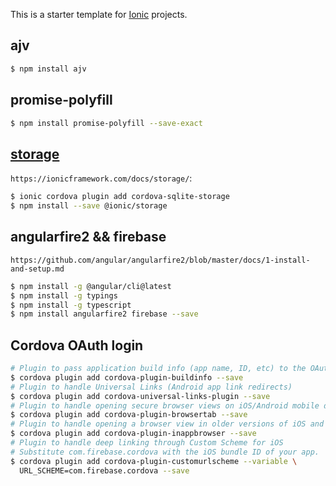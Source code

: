 This is a starter template for [Ionic](http://ionicframework.com/docs/) projects.

## ajv

```bash
$ npm install ajv
```

## promise-polyfill

```bash
$ npm install promise-polyfill --save-exact
```

## [storage](https://ionicframework.com/docs/storage/)

`https://ionicframework.com/docs/storage/`:

```bash
$ ionic cordova plugin add cordova-sqlite-storage
$ npm install --save @ionic/storage
```

## angularfire2 && firebase

`https://github.com/angular/angularfire2/blob/master/docs/1-install-and-setup.md`

```bash
$ npm install -g @angular/cli@latest
$ npm install -g typings
$ npm install -g typescript
$ npm install angularfire2 firebase --save
```

## Cordova OAuth login

```bash
# Plugin to pass application build info (app name, ID, etc) to the OAuth widget.
$ cordova plugin add cordova-plugin-buildinfo --save
# Plugin to handle Universal Links (Android app link redirects)
$ cordova plugin add cordova-universal-links-plugin --save
# Plugin to handle opening secure browser views on iOS/Android mobile devices
$ cordova plugin add cordova-plugin-browsertab --save
# Plugin to handle opening a browser view in older versions of iOS and Android
$ cordova plugin add cordova-plugin-inappbrowser --save
# Plugin to handle deep linking through Custom Scheme for iOS
# Substitute com.firebase.cordova with the iOS bundle ID of your app.
$ cordova plugin add cordova-plugin-customurlscheme --variable \
  URL_SCHEME=com.firebase.cordova --save
```